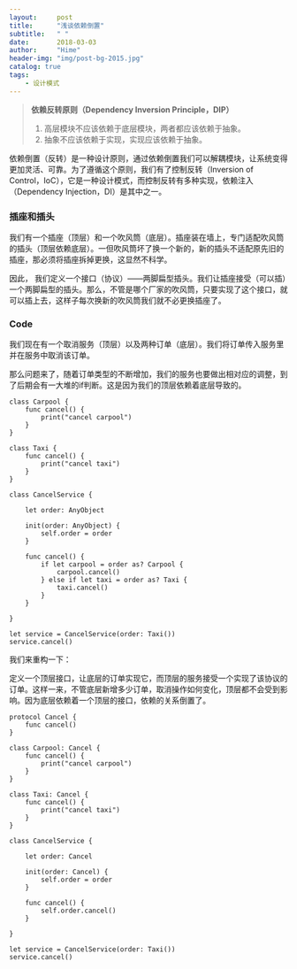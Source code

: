 ```yaml
---
layout:     post
title:      "浅谈依赖倒置"
subtitle:   " "
date:       2018-03-03
author:     "Hime"
header-img: "img/post-bg-2015.jpg"
catalog: true
tags:
    - 设计模式
---
```


>**依赖反转原则（Dependency Inversion Principle，DIP）**
>1. 高层模块不应该依赖于底层模块，两者都应该依赖于抽象。
>2. 抽象不应该依赖于实现，实现应该依赖于抽象。

依赖倒置（反转）是一种设计原则，通过依赖倒置我们可以解耦模块，让系统变得更加灵活、可靠。为了遵循这个原则，我们有了控制反转（Inversion of Control，IoC），它是一种设计模式，而控制反转有多种实现，依赖注入（Dependency Injection，DI）是其中之一。

### 插座和插头

我们有一个插座（顶层）和一个吹风筒（底层）。插座装在墙上，专门适配吹风筒的插头（顶层依赖底层）。一但吹风筒坏了换一个新的，新的插头不适配原先旧的插座，那必须将插座拆掉更换，这显然不科学。

因此， 我们定义一个接口（协议）——两脚扁型插头。我们让插座接受（可以插）一个两脚扁型的插头。那么，不管是哪个厂家的吹风筒，只要实现了这个接口，就可以插上去，这样子每次换新的吹风筒我们就不必更换插座了。

### Code

我们现在有一个取消服务（顶层）以及两种订单（底层）。我们将订单传入服务里并在服务中取消该订单。

那么问题来了，随着订单类型的不断增加，我们的服务也要做出相对应的调整，到了后期会有一大堆的if判断。这是因为我们的顶层依赖着底层导致的。
```
class Carpool {
    func cancel() {
        print("cancel carpool")
    }
}

class Taxi {
    func cancel() {
        print("cancel taxi")
    }
}

class CancelService {

    let order: AnyObject
   
    init(order: AnyObject) {
        self.order = order
    }
   
    func cancel() {
        if let carpool = order as? Carpool {
            carpool.cancel()
        } else if let taxi = order as? Taxi {
            taxi.cancel()
        }
    }
   
}

let service = CancelService(order: Taxi())
service.cancel()
```

我们来重构一下：

定义一个顶层接口，让底层的订单实现它，而顶层的服务接受一个实现了该协议的订单。这样一来，不管底层新增多少订单，取消操作如何变化，顶层都不会受到影响。因为底层依赖着一个顶层的接口，依赖的关系倒置了。

```
protocol Cancel {
    func cancel()
}

class Carpool: Cancel {
    func cancel() {
        print("cancel carpool")
    }
}

class Taxi: Cancel {
    func cancel() {
        print("cancel taxi")
    }
}

class CancelService {
   
    let order: Cancel
   
    init(order: Cancel) {
        self.order = order
    }
   
    func cancel() {
        self.order.cancel()
    }
   
}

let service = CancelService(order: Taxi())
service.cancel()
```
